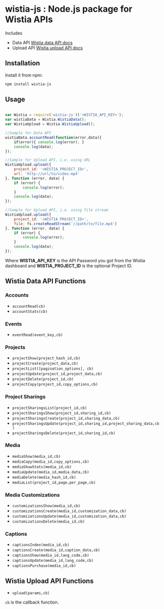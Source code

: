 
# wistia-js : Node.js package for Wistia APIs

Includes

- Data API [Wistia data API docs](https://wistia.com/doc/data-api)
- Upload API [Wistia upload API docs](https://wistia.com/doc/upload-api)

Installation
--------------------------------------

Install it from npm:

```bash
npm install wistia-js
```

Usage
--------------------------------------

```js

var Wistia = require('wistia-js')('<WISTIA_API_KEY>');
var wistiaData = Wistia.WistiaData();
var WistiaUpload = Wistia.WistiaUpload();

//Sample for Data API
wistiaData.accountRead(function(error,data){
    if(error){ console.log(error); }
    console.log(data);
});

//Sample for Upload API, i.e. using URL
WistiaUpload.upload({
    project_id: '<WISTIA_PROJECT_ID>',
    url: 'http://url/to/video.mp4'
}, function (error, data) {
    if (error) {
        console.log(error);
    }
    console.log(data);
});

//Sample for Upload API, i.e. using file stream
WistiaUpload.upload({
    project_id: '<WISTIA_PROJECT_ID>',
    file: fs.createReadStream('//path/to/file.mp4')
}, function (error, data) {
    if (error) {
        console.log(error);
    }
    console.log(data);
});

```
Where **WISTIA_API_KEY** is the API Password you got from the Wistia dashboard and **WISTIA_PROJECT_ID** is the optional Project ID.

## Wistia Data API Functions

### Accounts

- `accountRead(cb)`
- `accountStats(cb)`

### Events

- `eventRead(event_key,cb)`

### Projects

- `projectShow(project_hash_id,cb)`
- `projectCreate(project_data,cb)`
- `projectList([pagination_options], cb)`
- `projectUpdate(project_id,project_data,cb)`
- `projectDelete(project_id,cb)`
- `projectCopy(project_id,copy_options,cb)`

### Project Sharings

- `projectSharingsList(project_id,cb)`
- `projectSharingsShow(project_id,sharing_id,cb)`
- `projectSharingsCreate(project_id,sharing_data,cb)`
- `projectSharingsUpdate(project_id,sharing_id,project_sharing_data,cb)`
- `projectSharingsDelete(project_id,sharing_id,cb)`

### Media

- `mediaShow(media_id,cb)`
- `mediaCopy(media_id,copy_options,cb)`
- `mediaShowStats(media_id,cb)`
- `mediaUpdate(media_id,media_data,cb)`
- `mediaDelete(media_hash_id,cb)`
- `mediaList(project_id,page,per_page,cb)`

### Media Customizations

- `customizationsShow(media_id,cb)`
- `customizationsCreate(media_id,customization_data,cb)`
- `customizationsUpdate(media_id,customization_data,cb)`
- `customizationsDelete(media_id,cb)`

### Captions

- `captionsIndex(media_id,cb)`
- `captionsCreate(media_id,caption_data,cb)`
- `captionsShow(media_id,lang_code,cb)`
- `captionsUpdate(media_id,lang_code,cb)`
- `captionsPurchase(media_id,cb)`

## Wistia Upload API Functions

- `upload(params,cb)`

`cb` is the callback function.
